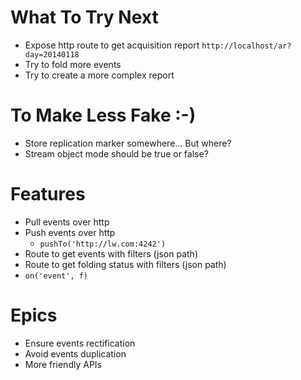 # What To Try Next
* Expose http route to get acquisition report `http://localhost/ar?day=20140118`
* Try to fold more events
* Try to create a more complex report


# To Make Less Fake :-)
* Store replication marker somewhere... But where?
* Stream object mode should be true or false?


# Features
* Pull events over http
* Push events over http
  * `pushTo('http://lw.com:4242')`
* Route to get events with filters (json path)
* Route to get folding status with filters (json path)
* `on('event', f)`


# Epics
* Ensure events rectification
* Avoid events duplication
* More friendly APIs
